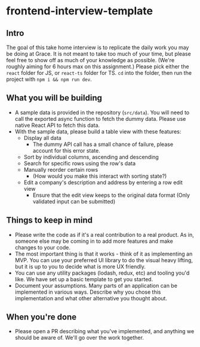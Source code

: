 # frontend-interview-template

## Intro

The goal of this take home interview is to replicate the daily work you may be doing at Grace. It is not meant to take too much of your time, but please feel free to show off as much of your knowledge as possible. (We're roughly aiming for 6 hours max on this assignment.)
Please pick either the `react` folder for JS, or `react-ts` folder for TS. `cd` into the folder, then run the project with `npm i && npm run dev`.

## What you will be building
- A sample data is provided in the repository (`src/data`). You will need to call the exported async function to fetch the dummy data. Please use native React API to fetch this data.
- With the sample data, please build a table view with these features:
  - Display all data
    - The dummy API call has a small chance of failure, please account for this error state.
  - Sort by individual columns, ascending and descending
  - Search for specific rows using the row's data
  - Manually reorder certain rows
    - (How would you make this interact with sorting state?)
  - Edit a company's description and address by entering a row edit view
    - Ensure that the edit view keeps to the original data format (Only validated input can be submitted)

## Things to keep in mind
- Please write the code as if it's a real contribution to a real product. As in, someone else may be coming in to add more features and make changes to your code.
- The most important thing is that it works - think of it as implementing an MVP. You can use your preferred UI library to do the visual heavy lifting, but it is up to you to decide what is more UX friendly.   
- You can use any utility packages (lodash, redux, etc) and tooling you'd like. We have set up a basic template to get you started.
- Document your assumptions. Many parts of an application can be implemented in various ways. Describe why you chose this implementation and what other alternative you thought about.
  
## When you're done
- Please open a PR describing what you've implemented, and anything we should be aware of. We'll go over the work together.
